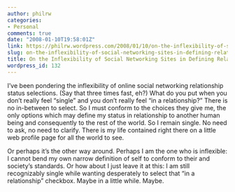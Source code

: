 ```yaml
---
author: philrw
categories:
- Personal
comments: true
date: "2008-01-10T19:58:01Z"
link: https://philrw.wordpress.com/2008/01/10/on-the-inflexibility-of-social-networking-sites-in-defining-relationship-status/
slug: on-the-inflexibility-of-social-networking-sites-in-defining-relationship-status
title: On the Inflexibility of Social Networking Sites in Defining Relationship Status
wordpress_id: 132
---
```


I’ve been pondering the inflexibility of online social networking relationship status selections. (Say that three times fast, eh?) What do you put when you don’t really feel “single” and you don’t really feel “in a relationship?” There is no in-between to select. So I must conform to the choices they give me, the only options which may define my status in relationship to another human being and consequently to the rest of the world. So I remain single. No need to ask, no need to clarify. There is my life contained right there on a little web profile page for all the world to see.

Or perhaps it’s the other way around. Perhaps I am the one who is inflexible: I cannot bend my own narrow definition of self to conform to their and society’s standards. Or how about I just leave it at this: I am still recognizably single while wanting desperately to select that “in a relationship” checkbox. Maybe in a little while. Maybe.

